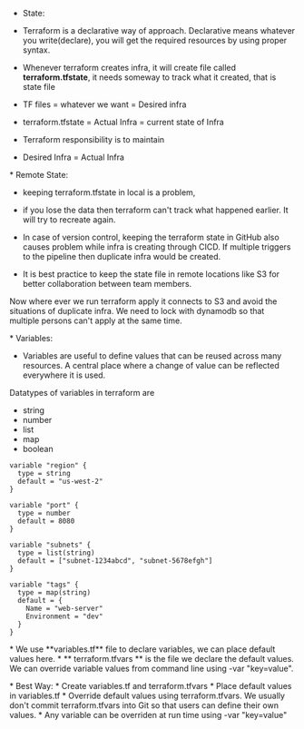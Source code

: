 * State:
<p>

* Terraform is a declarative way of approach. Declarative means whatever you write(declare), you will get the required resources by using proper syntax.

* Whenever terraform creates infra, it will create file called **terraform.tfstate**, it needs someway to track what it created, that is state file

* TF files = whatever we want = Desired infra <br />
* terraform.tfstate = Actual Infra = current state of Infra

* Terraform responsibility is to maintain

* Desired Infra = Actual Infra
</p>


<p>
* Remote State:

* keeping terraform.tfstate in local is a problem, 

* if you lose the data then terraform can't track what happened earlier. It will try to recreate again.

* In case of version control, keeping the terraform state in GitHub also causes problem while infra is creating through CICD. If multiple triggers to the pipeline then duplicate infra would be created.

* It is best practice to keep the state file in remote locations like S3 for better collaboration between team members.

Now where ever we run terraform apply it connects to S3 and avoid the situations of duplicate infra. We need to lock with dynamodb so that multiple persons can't apply at the same time.
</p>


<p>
* Variables:

* Variables are useful to define values that can be reused across many resources. A central place where a change of value can be reflected everywhere it is used.

Datatypes of variables in terraform are
* string
* number
* list
* map
* boolean

```
variable "region" {
  type = string
  default = "us-west-2"
}

variable "port" {
  type = number
  default = 8080
}

variable "subnets" {
  type = list(string)
  default = ["subnet-1234abcd", "subnet-5678efgh"]
}

variable "tags" {
  type = map(string)
  default = {
    Name = "web-server"
    Environment = "dev"
  }
}
```

<p>
* We use **variables.tf** file to declare variables, we can place default values here. 
* ** terraform.tfvars ** is the file we declare the default values. We can override variable values from command line using -var "key=value".
</p>

<p>
* Best Way:
* Create variables.tf and terraform.tfvars
* Place default values in variables.tf
* Override default values using terraform.tfvars. We usually don't commit terraform.tfvars into Git so that 
users can define their own values.
* Any variable can be overriden at run time using -var "key=value"
</p>
